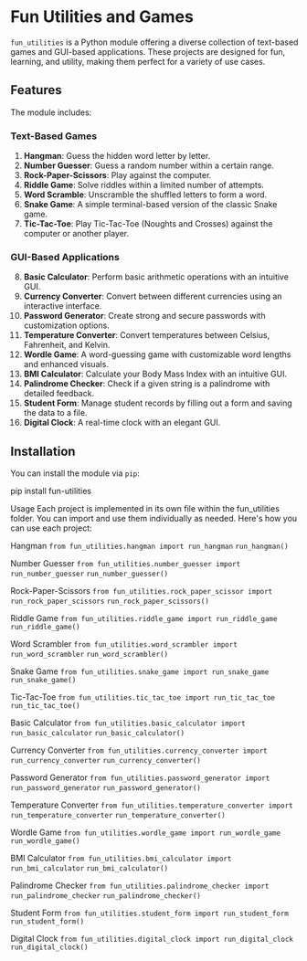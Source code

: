 # Fun Utilities and Games

`fun_utilities` is a Python module offering a diverse collection of text-based games and GUI-based applications. These projects are designed for fun, learning, and utility, making them perfect for a variety of use cases.

## Features

The module includes:

### Text-Based Games
1. **Hangman**: Guess the hidden word letter by letter.
2. **Number Guesser**: Guess a random number within a certain range.
3. **Rock-Paper-Scissors**: Play against the computer.
4. **Riddle Game**: Solve riddles within a limited number of attempts.
5. **Word Scramble**: Unscramble the shuffled letters to form a word.
6. **Snake Game**: A simple terminal-based version of the classic Snake game.
7. **Tic-Tac-Toe**: Play Tic-Tac-Toe (Noughts and Crosses) against the computer or another player.

### GUI-Based Applications
8. **Basic Calculator**: Perform basic arithmetic operations with an intuitive GUI.
9. **Currency Converter**: Convert between different currencies using an interactive interface.
10. **Password Generator**: Create strong and secure passwords with customization options.
11. **Temperature Converter**: Convert temperatures between Celsius, Fahrenheit, and Kelvin.
12. **Wordle Game**: A word-guessing game with customizable word lengths and enhanced visuals.
13. **BMI Calculator**: Calculate your Body Mass Index with an intuitive GUI.
14. **Palindrome Checker**: Check if a given string is a palindrome with detailed feedback.
15. **Student Form**: Manage student records by filling out a form and saving the data to a file.
16. **Digital Clock**: A real-time clock with an elegant GUI.

## Installation

You can install the module via `pip`:

pip install fun-utilities


Usage
Each project is implemented in its own file within the fun_utilities folder. You can import and use them individually as needed. Here's how you can use each project:

Hangman
`from fun_utilities.hangman import run_hangman`
`run_hangman()`

Number Guesser
`from fun_utilities.number_guesser import run_number_guesser`
`run_number_guesser()`

Rock-Paper-Scissors
`from fun_utilities.rock_paper_scissor import run_rock_paper_scissors`
`run_rock_paper_scissors()`

Riddle Game
`from fun_utilities.riddle_game import run_riddle_game`
`run_riddle_game()`

Word Scrambler
`from fun_utilities.word_scrambler import run_word_scrambler`
`run_word_scrambler()`

Snake Game
`from fun_utilities.snake_game import run_snake_game`
`run_snake_game()`

Tic-Tac-Toe
`from fun_utilities.tic_tac_toe import run_tic_tac_toe`
`run_tic_tac_toe()`

Basic Calculator
`from fun_utilities.basic_calculator import run_basic_calculator`
`run_basic_calculator()`

Currency Converter
`from fun_utilities.currency_converter import run_currency_converter`
`run_currency_converter()`

Password Generator
`from fun_utilities.password_generator import run_password_generator`
`run_password_generator()`

Temperature Converter
`from fun_utilities.temperature_converter import run_temperature_converter`
`run_temperature_converter()`

Wordle Game
`from fun_utilities.wordle_game import run_wordle_game`
`run_wordle_game()`

BMI Calculator
`from fun_utilities.bmi_calculator import run_bmi_calculator`
`run_bmi_calculator()`

Palindrome Checker
`from fun_utilities.palindrome_checker import run_palindrome_checker`
`run_palindrome_checker()`

Student Form
`from fun_utilities.student_form import run_student_form`
`run_student_form()`

Digital Clock
`from fun_utilities.digital_clock import run_digital_clock`
`run_digital_clock()`

